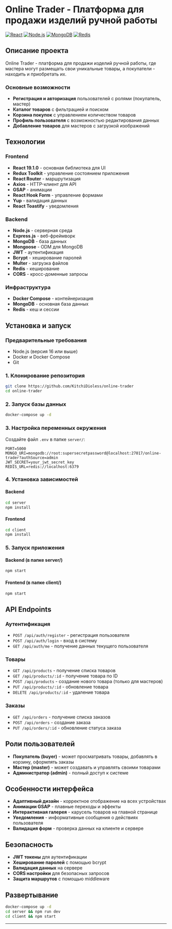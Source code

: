 # Online Trader - Платформа для продажи изделий ручной работы

[![React](https://img.shields.io/badge/React-19.1.0-blue.svg)](https://reactjs.org/)
[![Node.js](https://img.shields.io/badge/Node.js-Express-green.svg)](https://nodejs.org/)
[![MongoDB](https://img.shields.io/badge/MongoDB-6.0-blue.svg)](https://www.mongodb.com/)
[![Redis](https://img.shields.io/badge/Redis-7.0-red.svg)](https://redis.io/)

## Описание проекта

Online Trader - платформа для продажи изделий ручной работы, где мастера могут размещать свои уникальные товары, а покупатели - находить и приобретать их.

### Основные возможности

- **Регистрация и авторизация** пользователей с ролями (покупатель, мастер)
- **Каталог товаров** с фильтрацией и поиском
- **Корзина покупок** с управлением количеством товаров
- **Профиль пользователя** с возможностью редактирования данных
- **Добавление товаров** для мастеров с загрузкой изображений

## Технологии

### Frontend
- **React 19.1.0** - основная библиотека для UI
- **Redux Toolkit** - управление состоянием приложения
- **React Router** - маршрутизация
- **Axios** - HTTP-клиент для API
- **GSAP** - анимации
- **React Hook Form** - управление формами
- **Yup** - валидация данных
- **React Toastify** - уведомления

### Backend
- **Node.js** - серверная среда
- **Express.js** - веб-фреймворк
- **MongoDB** - база данных
- **Mongoose** - ODM для MongoDB
- **JWT** - аутентификация
- **Bcrypt** - хеширование паролей
- **Multer** - загрузка файлов
- **Redis** - кеширование
- **CORS** - кросс-доменные запросы

### Инфраструктура
- **Docker Compose** - контейнеризация
- **MongoDB** - основная база данных
- **Redis** - кеш и сессии

## Установка и запуск

### Предварительные требования
- Node.js (версия 16 или выше)
- Docker и Docker Compose
- Git

### 1. Клонирование репозитория
```bash
git clone https://github.com/KitchiDioless/online-trader
cd online-trader
```

### 2. Запуск базы данных
```bash
docker-compose up -d
```

### 3. Настройка переменных окружения

Создайте файл `.env` в папке `server/`:
```env
PORT=5000
MONGO_URI=mongodb://root:supersecretpassword@localhost:27017/online-trader?authSource=admin
JWT_SECRET=your_jwt_secret_key
REDIS_URL=redis://localhost:6379
```

### 4. Установка зависимостей

#### Backend
```bash
cd server
npm install
```

#### Frontend
```bash
cd client
npm install
```

### 5. Запуск приложения

#### Backend (в папке server/)
```bash
npm start
```

#### Frontend (в папке client/)
```bash
npm start
```

## API Endpoints

### Аутентификация
- `POST /api/auth/register` - регистрация пользователя
- `POST /api/auth/login` - вход в систему
- `GET /api/auth/me` - получение данных текущего пользователя

### Товары
- `GET /api/products` - получение списка товаров
- `GET /api/products/:id` - получение товара по ID
- `POST /api/products` - создание нового товара (только для мастеров)
- `PUT /api/products/:id` - обновление товара
- `DELETE /api/products/:id` - удаление товара

### Заказы
- `GET /api/orders` - получение списка заказов
- `POST /api/orders` - создание заказа
- `PUT /api/orders/:id` - обновление статуса заказа

## Роли пользователей

- **Покупатель (buyer)** - может просматривать товары, добавлять в корзину, оформлять заказы
- **Мастер (master)** - может создавать и управлять своими товарами
- **Администратор (admin)** - полный доступ к системе

## Особенности интерфейса

- **Адаптивный дизайн** - корректное отображение на всех устройствах
- **Анимации GSAP** - плавные переходы и эффекты
- **Интерактивная галерея** - карусель товаров на главной странице
- **Уведомления** - информативные сообщения о действиях пользователя
- **Валидация форм** - проверка данных на клиенте и сервере

## Безопасность

- **JWT токены** для аутентификации
- **Хеширование паролей** с помощью bcrypt
- **Валидация данных** на сервере
- **CORS настройки** для безопасных запросов
- **Защита маршрутов** с помощью middleware

## Развертывание

```bash
docker-compose up -d
cd server && npm run dev
cd client && npm start
```

---

